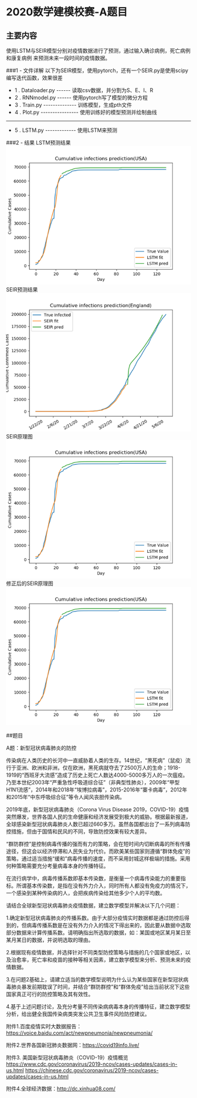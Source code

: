 # 2020数学建模校赛-A题目
## 主要内容
使用LSTM与SEIR模型分别对疫情数据进行了预测，通过输入确诊病例，死亡病例和康复病例
来预测未来一段时间的疫情数据。

###1 - 文件详解
以下为SEIR模型，使用pytorch，还有一个SEIR.py是使用scipy编写迭代函数，效果很差

*  1 . Dataloader.py ------ 读取csv数据，并分割为S、E、I、R
*  2 . RNNmodel.py ------ 使用pytorch写了模型的微分方程
*  3 . Train.py -------------- 训练模型，生成pth文件
*  4 . Plot.py ---------------- 使用训练好的模型预测并绘制曲线
-----
*  5 . LSTM.py ------------- 使用LSTM来预测

###2 - 结果
LSTM预测结果
![avatar](https://github.com/bevarb/My-Compititon/blob/master/2020HDUMCM-A-%E6%96%B0%E5%86%A0%E7%96%AB%E6%83%85/Images/LSTM.png)
SEIR预测结果
![avatar](https://github.com/bevarb/My-Compititon/blob/master/2020HDUMCM-A-%E6%96%B0%E5%86%A0%E7%96%AB%E6%83%85/Images/SEIR.png)
SEIR原理图
![avatar](https://github.com/bevarb/My-Compititon/blob/master/2020HDUMCM-A-%E6%96%B0%E5%86%A0%E7%96%AB%E6%83%85/Images/LSTM.png)
修正后的SEIR原理图
![avatar](https://github.com/bevarb/My-Compititon/blob/master/2020HDUMCM-A-%E6%96%B0%E5%86%A0%E7%96%AB%E6%83%85/Images/LSTM.png)


##题目

A题：新型冠状病毒肺炎的防控

传染病在人类历史的长河中一直威胁着人类的生存。14世纪，“黑死病”（鼠疫）流行于亚洲、欧洲和非洲，仅在欧洲，黑死病就夺去了2500万人的生命；1918-1919的“西班牙大流感”造成了历史上死亡人数达4000-5000多万人的一次瘟疫。乃至本世纪2003年“严重急性呼吸道综合征”（非典型性肺炎），2009年“甲型H1N1流感”，2014年和2018年“埃博拉病毒”，2015-2016年“寨卡病毒”，2012年和2015年“中东呼吸综合征”等令人闻风丧胆传染病。

2019年底，新型冠状病毒肺炎（Corona Virus Disease 2019，COVID-19）疫情突然爆发，世界各国人民的生命健康和经济发展受到极大的威胁。根据最新报道，全球感染新型冠状病毒肺炎人数已超过660多万。虽然各国都出台了一系列病毒防控措施，但由于国情和民风的不同，导致防控效果有较大差异。

“群防群控”是控制病毒传播的强而有力的策略，会在短时间内切断病毒的所有传播途径，但这会以经济停滞和人民失业为代价。而欧美某些国家则遵循“群体免疫”的策略，通过适当措施“缓和”病毒传播的速度，而不采用封城这样极端的措施。采用何种策略需要充分考量病毒本身的传播特征。

在流行病学中，病毒传播系数即基本传染数，是衡量一个病毒传染能力的重要指标。所谓基本传染数，是指在没有外力介入，同时所有人都没有免疫力的情况下，一个感染到某种传染病的人，会把疾病传染给其他多少个人的平均数。

请结合全球新型冠状病毒肺炎疫情数据，建立数学模型并解决以下几个问题：

1.确定新型冠状病毒肺炎的传播系数。由于大部分疫情实时数据都是通过防控后得到的，但病毒传播系数是在没有外力介入的情况下得出来的，因此要从数据中选取部分数据来计算传播系数。请明确指出所选取的数据，如：某国或地区某月某日至某月某日的数据，并说明选取的理由。

2.根据现有疫情数据，并选择针对不同类型防控策略与措施的几个国家或地区，以及治愈率，死亡率和疫苗的接种等相关因素，建立数学模型来分析、预测未来的疫情数据。

3.在问题2基础上，请建立适当的数学模型说明为什么认为某些国家在新型冠状病毒肺炎暴发前期耽误了时间，并结合“群防群控”和“群体免疫”给出当前状况下这些国家真正可行的防控策略及其有效性。

4.基于上述问题讨论，及充分考量不同传染病病毒本身的传播特征，建立数学模型分析，给出健全我国传染病类突发公共卫生事件风险防控建议。

附件1.百度疫情实时大数据报告：
https://voice.baidu.com/act/newpneumonia/newpneumonia/

附件2.世界各国新冠肺炎数据网：https://covid19info.live/

附件3. 美国新型冠状病毒肺炎（COVID-19）疫情概览
https://www.cdc.gov/coronavirus/2019-ncov/cases-updates/cases-in-us.html
https://chinese.cdc.gov/coronavirus/2019-ncov/cases-updates/cases-in-us.html

附件4.全球经济数据：http://dc.xinhua08.com/
